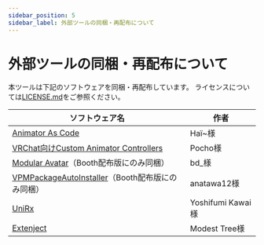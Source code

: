 ```yaml
---
sidebar_position: 5
sidebar_label: 外部ツールの同梱・再配布について
---
```


# 外部ツールの同梱・再配布について

本ツールは下記のソフトウェアを同梱・再配布しています。
ライセンスについては[LICENSE.md](https://github.com/suzuryg/face-emo/blob/main/LICENSE.md)をご参照ください。

|<center>ソフトウェア名</center>|<center>作者</center>|
|:-|:-|
|[Animator As Code](https://github.com/hai-vr/av3-animator-as-code)|Haï~様|
|[VRChat向けCustom Animator Controllers](https://pocho.booth.pm/items/4424448)|Pocho様|
|[Modular Avatar](https://modular-avatar.nadena.dev/)（Booth配布版にのみ同梱）|bd_様|
|[VPMPackageAutoInstaller](https://github.com/anatawa12/VPMPackageAutoInstaller)（Booth配布版にのみ同梱）|anatawa12様|
|[UniRx](https://github.com/neuecc/UniRx)|Yoshifumi Kawai様||
|[Extenject](https://github.com/Mathijs-Bakker/Extenject)|Modest Tree様||
